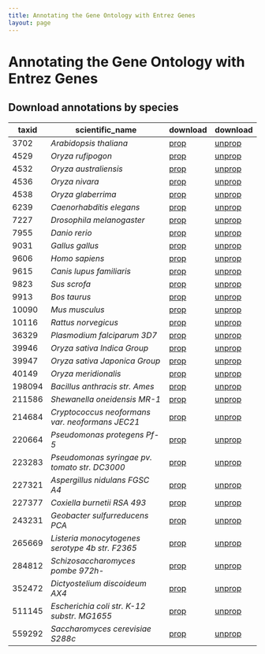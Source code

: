 ```yaml
---
title: Annotating the Gene Ontology with Entrez Genes
layout: page
---
```

# Annotating the Gene Ontology with Entrez Genes

## Download annotations by species

| taxid  | scientific_name | download | download |
| ------ | --------------- | -------- | -------- |
| 3702 | *Arabidopsis thaliana* | [prop](annotations/taxid_3702/annotations-prop.tsv) | [unprop](annotations/taxid_3702/annotations-prop.tsv) |
| 4529 | *Oryza rufipogon* | [prop](annotations/taxid_4529/annotations-prop.tsv) | [unprop](annotations/taxid_4529/annotations-prop.tsv) |
| 4532 | *Oryza australiensis* | [prop](annotations/taxid_4532/annotations-prop.tsv) | [unprop](annotations/taxid_4532/annotations-prop.tsv) |
| 4536 | *Oryza nivara* | [prop](annotations/taxid_4536/annotations-prop.tsv) | [unprop](annotations/taxid_4536/annotations-prop.tsv) |
| 4538 | *Oryza glaberrima* | [prop](annotations/taxid_4538/annotations-prop.tsv) | [unprop](annotations/taxid_4538/annotations-prop.tsv) |
| 6239 | *Caenorhabditis elegans* | [prop](annotations/taxid_6239/annotations-prop.tsv) | [unprop](annotations/taxid_6239/annotations-prop.tsv) |
| 7227 | *Drosophila melanogaster* | [prop](annotations/taxid_7227/annotations-prop.tsv) | [unprop](annotations/taxid_7227/annotations-prop.tsv) |
| 7955 | *Danio rerio* | [prop](annotations/taxid_7955/annotations-prop.tsv) | [unprop](annotations/taxid_7955/annotations-prop.tsv) |
| 9031 | *Gallus gallus* | [prop](annotations/taxid_9031/annotations-prop.tsv) | [unprop](annotations/taxid_9031/annotations-prop.tsv) |
| 9606 | *Homo sapiens* | [prop](annotations/taxid_9606/annotations-prop.tsv) | [unprop](annotations/taxid_9606/annotations-prop.tsv) |
| 9615 | *Canis lupus familiaris* | [prop](annotations/taxid_9615/annotations-prop.tsv) | [unprop](annotations/taxid_9615/annotations-prop.tsv) |
| 9823 | *Sus scrofa* | [prop](annotations/taxid_9823/annotations-prop.tsv) | [unprop](annotations/taxid_9823/annotations-prop.tsv) |
| 9913 | *Bos taurus* | [prop](annotations/taxid_9913/annotations-prop.tsv) | [unprop](annotations/taxid_9913/annotations-prop.tsv) |
| 10090 | *Mus musculus* | [prop](annotations/taxid_10090/annotations-prop.tsv) | [unprop](annotations/taxid_10090/annotations-prop.tsv) |
| 10116 | *Rattus norvegicus* | [prop](annotations/taxid_10116/annotations-prop.tsv) | [unprop](annotations/taxid_10116/annotations-prop.tsv) |
| 36329 | *Plasmodium falciparum 3D7* | [prop](annotations/taxid_36329/annotations-prop.tsv) | [unprop](annotations/taxid_36329/annotations-prop.tsv) |
| 39946 | *Oryza sativa Indica Group* | [prop](annotations/taxid_39946/annotations-prop.tsv) | [unprop](annotations/taxid_39946/annotations-prop.tsv) |
| 39947 | *Oryza sativa Japonica Group* | [prop](annotations/taxid_39947/annotations-prop.tsv) | [unprop](annotations/taxid_39947/annotations-prop.tsv) |
| 40149 | *Oryza meridionalis* | [prop](annotations/taxid_40149/annotations-prop.tsv) | [unprop](annotations/taxid_40149/annotations-prop.tsv) |
| 198094 | *Bacillus anthracis str. Ames* | [prop](annotations/taxid_198094/annotations-prop.tsv) | [unprop](annotations/taxid_198094/annotations-prop.tsv) |
| 211586 | *Shewanella oneidensis MR-1* | [prop](annotations/taxid_211586/annotations-prop.tsv) | [unprop](annotations/taxid_211586/annotations-prop.tsv) |
| 214684 | *Cryptococcus neoformans var. neoformans JEC21* | [prop](annotations/taxid_214684/annotations-prop.tsv) | [unprop](annotations/taxid_214684/annotations-prop.tsv) |
| 220664 | *Pseudomonas protegens Pf-5* | [prop](annotations/taxid_220664/annotations-prop.tsv) | [unprop](annotations/taxid_220664/annotations-prop.tsv) |
| 223283 | *Pseudomonas syringae pv. tomato str. DC3000* | [prop](annotations/taxid_223283/annotations-prop.tsv) | [unprop](annotations/taxid_223283/annotations-prop.tsv) |
| 227321 | *Aspergillus nidulans FGSC A4* | [prop](annotations/taxid_227321/annotations-prop.tsv) | [unprop](annotations/taxid_227321/annotations-prop.tsv) |
| 227377 | *Coxiella burnetii RSA 493* | [prop](annotations/taxid_227377/annotations-prop.tsv) | [unprop](annotations/taxid_227377/annotations-prop.tsv) |
| 243231 | *Geobacter sulfurreducens PCA* | [prop](annotations/taxid_243231/annotations-prop.tsv) | [unprop](annotations/taxid_243231/annotations-prop.tsv) |
| 265669 | *Listeria monocytogenes serotype 4b str. F2365* | [prop](annotations/taxid_265669/annotations-prop.tsv) | [unprop](annotations/taxid_265669/annotations-prop.tsv) |
| 284812 | *Schizosaccharomyces pombe 972h-* | [prop](annotations/taxid_284812/annotations-prop.tsv) | [unprop](annotations/taxid_284812/annotations-prop.tsv) |
| 352472 | *Dictyostelium discoideum AX4* | [prop](annotations/taxid_352472/annotations-prop.tsv) | [unprop](annotations/taxid_352472/annotations-prop.tsv) |
| 511145 | *Escherichia coli str. K-12 substr. MG1655* | [prop](annotations/taxid_511145/annotations-prop.tsv) | [unprop](annotations/taxid_511145/annotations-prop.tsv) |
| 559292 | *Saccharomyces cerevisiae S288c* | [prop](annotations/taxid_559292/annotations-prop.tsv) | [unprop](annotations/taxid_559292/annotations-prop.tsv) |

